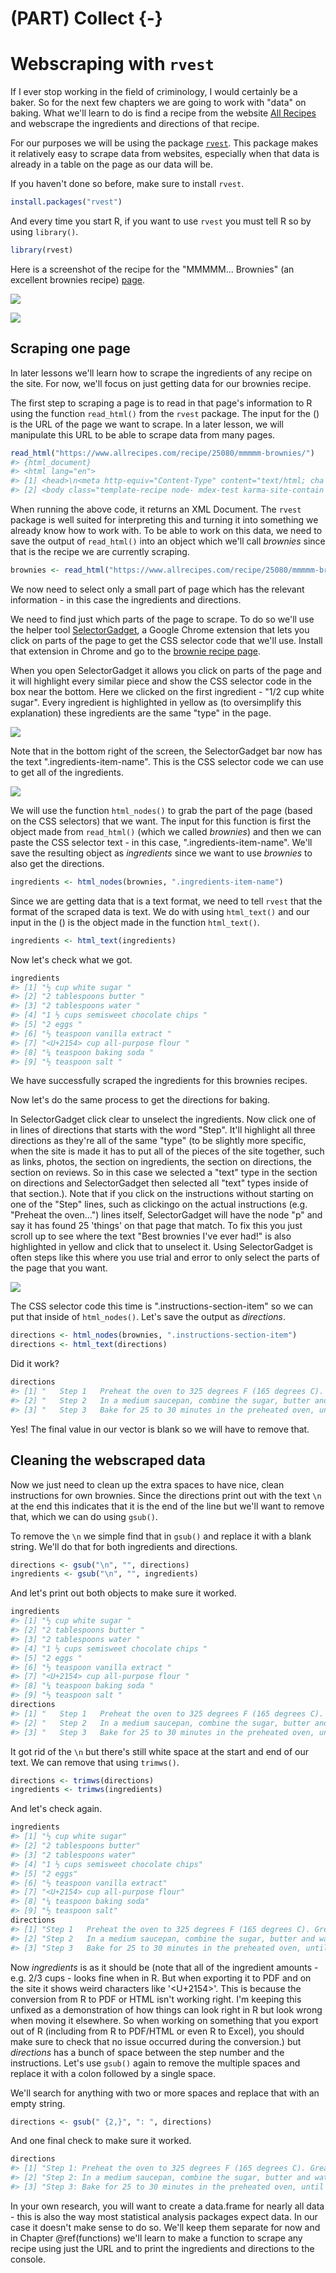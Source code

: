# (PART) Collect {-}

# Webscraping with `rvest`

If I ever stop working in the field of criminology, I would certainly be a baker. So for the next few chapters we are going to work with "data" on baking. What we'll learn to do is find a recipe from the website [All Recipes](https://www.allrecipes.com/) and webscrape the ingredients and directions of that recipe.     

For our purposes we will be using the package [`rvest`](https://github.com/tidyverse/rvest). This package makes it relatively easy to scrape data from websites, especially when that data is already in a table on the page as our data will be.

If you haven't done so before, make sure to install `rvest`.


```r
install.packages("rvest")
```

And every time you start R, if you want to use `rvest` you must tell R so by using `library()`.


```r
library(rvest)
```

Here is a screenshot of the recipe for the "MMMMM... Brownies" (an excellent brownies recipe) [page](https://www.allrecipes.com/recipe/25080/mmmmm-brownies/?internalSource=hub%20recipe&referringContentType=Search).

![](images/brownies_1.PNG)

![](images/brownies_2.PNG)


## Scraping one page

In later lessons we'll learn how to scrape the ingredients of any recipe on the site. For now, we'll focus on just getting data for our brownies recipe.

The first step to scraping a page is to read in that page's information to R using the function `read_html()` from the `rvest` package. The input for the () is the URL of the page we want to scrape. In a later lesson, we will manipulate this URL to be able to scrape data from many pages. 


```r
read_html("https://www.allrecipes.com/recipe/25080/mmmmm-brownies/")
#> {html_document}
#> <html lang="en">
#> [1] <head>\n<meta http-equiv="Content-Type" content="text/html; cha ...
#> [2] <body class="template-recipe node- mdex-test karma-site-contain ...
```

When running the above code, it returns an XML Document. The `rvest` package is well suited for interpreting this and turning it into something we already know how to work with. To be able to work on this data, we need to save the output of `read_html()` into an object which we'll call *brownies* since that is the recipe we are currently scraping. 


```r
brownies <- read_html("https://www.allrecipes.com/recipe/25080/mmmmm-brownies/")
```

We now need to select only a small part of page which has the relevant information - in this case the ingredients and directions.

We need to find just which parts of the page to scrape. To do so we'll use the helper tool [SelectorGadget](https://selectorgadget.com/), a Google Chrome extension that lets you click on parts of the page to get the CSS selector code that we'll use. Install that extension in Chrome and go to the [brownie recipe page](https://www.allrecipes.com/recipe/25080/mmmmm-brownies/?internalSource=hub%20recipe&referringContentType=Search).

When you open SelectorGadget it allows you click on parts of the page and it will highlight every similar piece and show the CSS selector code in the box near the bottom. Here we clicked on the first ingredient - "1/2 cup white sugar". Every ingredient is highlighted in yellow as (to oversimplify this explanation) these ingredients are the same "type" in the page. 

![](images/brownies_3.PNG)

Note that in the bottom right of the screen, the SelectorGadget bar now has the text ".ingredients-item-name". This is the CSS selector code we can use to get all of the ingredients. 

![](images/brownies_4.PNG)

We will use the function `html_nodes()` to grab the part of the page (based on the CSS selectors) that we want. The input for this function is first the object made from `read_html()` (which we called *brownies*) and then we can paste the CSS selector text - in this case, ".ingredients-item-name". We'll save the resulting object as *ingredients* since we want to use *brownies* to also get the directions. 


```r
ingredients <- html_nodes(brownies, ".ingredients-item-name")
```

Since we are getting data that is a text format, we need to tell `rvest` that the format of the scraped data is text. We do with using `html_text()` and our input in the () is the object made in the function `html_text()`.  


```r
ingredients <- html_text(ingredients)
```

Now let's check what we got. 


```r
ingredients
#> [1] "½ cup white sugar "                 
#> [2] "2 tablespoons butter "              
#> [3] "2 tablespoons water "               
#> [4] "1 ½ cups semisweet chocolate chips "
#> [5] "2 eggs "                            
#> [6] "½ teaspoon vanilla extract "        
#> [7] "<U+2154> cup all-purpose flour "    
#> [8] "¼ teaspoon baking soda "            
#> [9] "½ teaspoon salt "
```

We have successfully scraped the ingredients for this brownies recipes. 

Now let's do the same process to get the directions for baking. 

In SelectorGadget click clear to unselect the ingredients. Now click one of in lines of directions that starts with the word "Step". It'll highlight all three directions as they're all of the same "type" (to be slightly more specific, when the site is made it has to put all of the pieces of the site together, such as links, photos, the section on ingredients, the section on directions, the section on reviews. So in this case we selected a "text" type in the section on directions and SelectorGadget then selected all "text" types inside of that section.). Note that if you click on the instructions without starting on one of the "Step" lines, such as clickingo on the actual instructions (e.g. "Preheat the oven...") lines itself, SelectorGadget will have the node "p" and say it has found 25 'things' on that page that match. To fix this you just scroll up to see where the text "Best brownies I've ever had!" is also highlighted in yellow and click that to unselect it. Using SelectorGadget is often steps like this where you use trial and error to only select the parts of the page that you want.  

![](images/brownies_5.PNG)

The CSS selector code this time is ".instructions-section-item" so we can put that inside of `html_nodes()`. Let's save the output as *directions*.


```r
directions <- html_nodes(brownies, ".instructions-section-item")
directions <- html_text(directions)
```

Did it work?


```r
directions
#> [1] "   Step 1   Preheat the oven to 325 degrees F (165 degrees C). Grease an 8x8 inch square pan.    Advertisement "                                                                                                                                                                                                                 
#> [2] "   Step 2   In a medium saucepan, combine the sugar, butter and water. Cook over medium heat until boiling. Remove from heat and stir in chocolate chips until melted and smooth. Mix in the eggs and vanilla. Combine the flour, baking soda and salt; stir into the chocolate mixture. Spread evenly into the prepared pan.   "
#> [3] "   Step 3   Bake for 25 to 30 minutes in the preheated oven, until brownies set up. Do not overbake! Cool in pan and cut into squares.   "
```

Yes! The final value in our vector is blank so we will have to remove that. 

## Cleaning the webscraped data

Now we just need to clean up the extra spaces to have nice, clean instructions for own brownies. Since the directions print out with the text `\n` at the end this indicates that it is the end of the line but we'll want to remove that, which we can do using `gsub()`. 


To remove the `\n` we simple find that in `gsub()` and replace it with a blank string. We'll do that for both ingredients and directions.


```r
directions <- gsub("\n", "", directions)
ingredients <- gsub("\n", "", ingredients)
```

And let's print out both objects to make sure it worked. 


```r
ingredients
#> [1] "½ cup white sugar "                 
#> [2] "2 tablespoons butter "              
#> [3] "2 tablespoons water "               
#> [4] "1 ½ cups semisweet chocolate chips "
#> [5] "2 eggs "                            
#> [6] "½ teaspoon vanilla extract "        
#> [7] "<U+2154> cup all-purpose flour "    
#> [8] "¼ teaspoon baking soda "            
#> [9] "½ teaspoon salt "
directions
#> [1] "   Step 1   Preheat the oven to 325 degrees F (165 degrees C). Grease an 8x8 inch square pan.    Advertisement "                                                                                                                                                                                                                 
#> [2] "   Step 2   In a medium saucepan, combine the sugar, butter and water. Cook over medium heat until boiling. Remove from heat and stir in chocolate chips until melted and smooth. Mix in the eggs and vanilla. Combine the flour, baking soda and salt; stir into the chocolate mixture. Spread evenly into the prepared pan.   "
#> [3] "   Step 3   Bake for 25 to 30 minutes in the preheated oven, until brownies set up. Do not overbake! Cool in pan and cut into squares.   "
```

It got rid of the `\n` but there's still white space at the start and end of our text. We can remove that using `trimws()`.


```r
directions <- trimws(directions)
ingredients <- trimws(ingredients)
```

And let's check again. 


```r
ingredients
#> [1] "½ cup white sugar"                 
#> [2] "2 tablespoons butter"              
#> [3] "2 tablespoons water"               
#> [4] "1 ½ cups semisweet chocolate chips"
#> [5] "2 eggs"                            
#> [6] "½ teaspoon vanilla extract"        
#> [7] "<U+2154> cup all-purpose flour"    
#> [8] "¼ teaspoon baking soda"            
#> [9] "½ teaspoon salt"
directions
#> [1] "Step 1   Preheat the oven to 325 degrees F (165 degrees C). Grease an 8x8 inch square pan.    Advertisement"                                                                                                                                                                                                               
#> [2] "Step 2   In a medium saucepan, combine the sugar, butter and water. Cook over medium heat until boiling. Remove from heat and stir in chocolate chips until melted and smooth. Mix in the eggs and vanilla. Combine the flour, baking soda and salt; stir into the chocolate mixture. Spread evenly into the prepared pan."
#> [3] "Step 3   Bake for 25 to 30 minutes in the preheated oven, until brownies set up. Do not overbake! Cool in pan and cut into squares."
```

Now *ingredients* is as it should be (note that all of the ingredient amounts - e.g. 2/3 cups - looks fine when in R. But when exporting it to PDF and on the site it shows weird characters like '<U+2154>'. This is because the conversion from R to PDF or HTML isn't working right. I'm keeping this unfixed as a demonstration of how things can look right in R but look wrong when moving it elsewhere. So when working on something that you export out of R (including from R to PDF/HTML or even R to Excel), you should make sure to check that no issue occurred during the conversion.) but *directions* has a bunch of space between the step number and the instructions. Let's use `gsub()` again to remove the multiple spaces and replace it with a colon followed by a single space.

We'll search for anything with two or more spaces and replace that with an empty string.


```r
directions <- gsub(" {2,}", ": ", directions)
```

And one final check to make sure it worked.


```r
directions
#> [1] "Step 1: Preheat the oven to 325 degrees F (165 degrees C). Grease an 8x8 inch square pan.: Advertisement"                                                                                                                                                                                                                 
#> [2] "Step 2: In a medium saucepan, combine the sugar, butter and water. Cook over medium heat until boiling. Remove from heat and stir in chocolate chips until melted and smooth. Mix in the eggs and vanilla. Combine the flour, baking soda and salt; stir into the chocolate mixture. Spread evenly into the prepared pan."
#> [3] "Step 3: Bake for 25 to 30 minutes in the preheated oven, until brownies set up. Do not overbake! Cool in pan and cut into squares."
```


In your own research, you will want to create a data.frame for nearly all data - this is also the way most statistical analysis packages expect data. In our case it doesn't make sense to do so. We'll keep them separate for now and in Chapter \@ref(functions) we'll learn to make a function to scrape any recipe using just the URL and to print the ingredients and directions to the console.  

